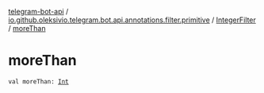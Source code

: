[telegram-bot-api](../../index.md) / [io.github.oleksivio.telegram.bot.api.annotations.filter.primitive](../index.md) / [IntegerFilter](index.md) / [moreThan](./more-than.md)

# moreThan

`val moreThan: `[`Int`](https://kotlinlang.org/api/latest/jvm/stdlib/kotlin/-int/index.html)